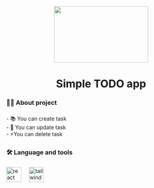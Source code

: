 <div align="center">
  <img height="150" width="250" src="https://1.bp.blogspot.com/-ALyHmkrwZEE/Xsatc9771bI/AAAAAAAACZA/oAqoQCm2Qv8Ee2vTQPPJVYcMgpZcb3NhACLcBGAsYHQ/s1600/custom%2B%25E2%2580%2593%2B1.png"
</div>

###

<h1 align="center">Simple TODO app</h1>

###

<h3 align="left">👩‍💻  About project</h3>

###

<p align="left">- 📚 You can create task<br>- 🔭 You can update task<br>- ⚡You can delete task</p>

###

<h3 align="left">🛠 Language and tools</h3>

###

<div align="left">
  <img src="https://cdn.jsdelivr.net/gh/devicons/devicon/icons/react/react-original.svg" height="40" alt="react logo"  />
  <img width="12" />
  <img src="https://cdn.jsdelivr.net/gh/devicons/devicon/icons/tailwindcss/tailwindcss-original-wordmark.svg" height="40" alt="tailwindcss logo"  />
</div>

###
